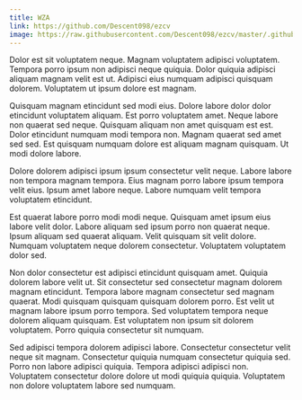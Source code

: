 ```yaml
---
title: WZA
link: https://github.com/Descent098/ezcv
image: https://raw.githubusercontent.com/Descent098/ezcv/master/.github/logo.png
---
```


Dolor est sit voluptatem neque. Magnam voluptatem adipisci voluptatem. Tempora porro ipsum non adipisci neque quiquia. Dolor quiquia adipisci aliquam magnam velit est ut. Adipisci eius numquam adipisci quisquam dolorem. Voluptatem ut ipsum dolore est magnam.

Quisquam magnam etincidunt sed modi eius. Dolore labore dolor dolor etincidunt voluptatem aliquam. Est porro voluptatem amet. Neque labore non quaerat sed neque. Quisquam aliquam non amet quisquam est est. Dolor etincidunt numquam modi tempora non. Magnam quaerat sed amet sed sed. Est quisquam numquam dolore est aliquam magnam quisquam. Ut modi dolore labore.

Dolore dolorem adipisci ipsum ipsum consectetur velit neque. Labore labore non tempora magnam tempora. Eius magnam porro labore ipsum tempora velit eius. Ipsum amet labore neque. Labore numquam velit tempora voluptatem etincidunt.

Est quaerat labore porro modi modi neque. Quisquam amet ipsum eius labore velit dolor. Labore aliquam sed ipsum porro non quaerat neque. Ipsum aliquam sed quaerat aliquam. Velit quisquam sit velit dolore. Numquam voluptatem neque dolorem consectetur. Voluptatem voluptatem dolor sed.

Non dolor consectetur est adipisci etincidunt quisquam amet. Quiquia dolorem labore velit ut. Sit consectetur sed consectetur magnam dolorem magnam etincidunt. Tempora labore magnam consectetur sed magnam quaerat. Modi quisquam quisquam quisquam dolorem porro. Est velit ut magnam labore ipsum porro tempora. Sed voluptatem tempora neque dolorem aliquam quisquam. Est voluptatem non ipsum sit dolorem voluptatem. Porro quiquia consectetur sit numquam.

Sed adipisci tempora dolorem adipisci labore. Consectetur consectetur velit neque sit magnam. Consectetur quiquia numquam consectetur quiquia sed. Porro non labore adipisci quiquia. Tempora adipisci adipisci non. Voluptatem consectetur dolore dolore ut modi quiquia quiquia. Voluptatem non dolore voluptatem labore sed numquam.
    
